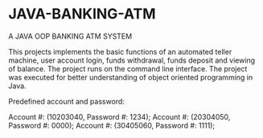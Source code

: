 # JAVA-BANKING-ATM
A JAVA OOP BANKING ATM SYSTEM

This projects implements the basic functions of an automated teller machine, user account login, funds withdrawal,
funds deposit and viewing of balance. The project runs on the command line interface.
The project was executed for better understanding of object oriented programming in Java.

Predefined account and password:

Account #: (10203040, Password #: 1234);
Account #: (20304050, Password #: 0000);
Account #: (30405060, Password #: 1111);
